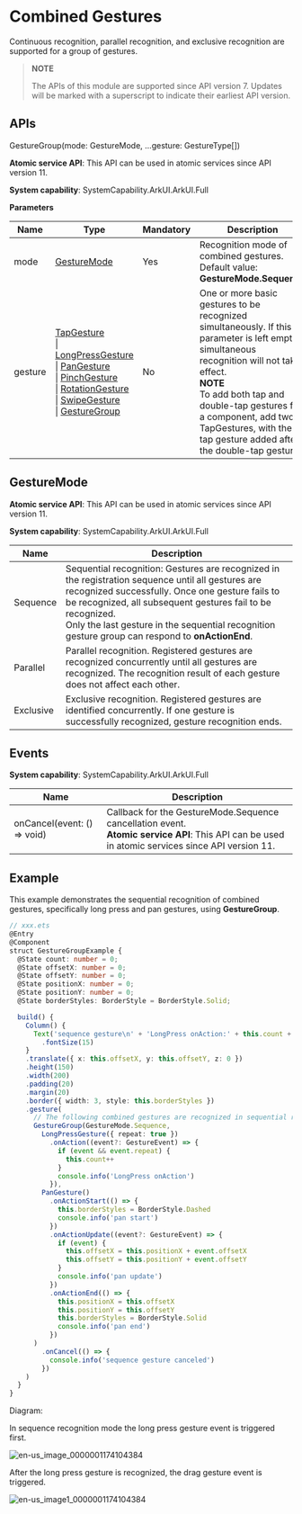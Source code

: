 # Combined Gestures

Continuous recognition, parallel recognition, and exclusive recognition are supported for a group of gestures.

>  **NOTE**
>
>  The APIs of this module are supported since API version 7. Updates will be marked with a superscript to indicate their earliest API version.

## APIs

GestureGroup(mode: GestureMode, ...gesture: GestureType[])

**Atomic service API**: This API can be used in atomic services since API version 11.

**System capability**: SystemCapability.ArkUI.ArkUI.Full

**Parameters**

| Name | Type                                                    | Mandatory| Description                                                    |
| ------- | ------------------------------------------------------------ | ---- | ------------------------------------------------------------ |
| mode    | [GestureMode](#gesturemode)                          | Yes  | Recognition mode of combined gestures.<br>Default value: **GestureMode.Sequence**     |
| gesture | [TapGesture](ts-basic-gestures-tapgesture.md)<br>\| [LongPressGesture](ts-basic-gestures-longpressgesture.md)<br>\| [PanGesture](ts-basic-gestures-pangesture.md)<br>\| [PinchGesture](ts-basic-gestures-pinchgesture.md)<br>\| [RotationGesture](ts-basic-gestures-rotationgesture.md)<br>\| [SwipeGesture](ts-basic-gestures-swipegesture.md)<br>\| [GestureGroup](#combined-gestures) | No  | One or more basic gestures to be recognized simultaneously. If this parameter is left empty, simultaneous recognition will not take effect.<br>**NOTE**<br>To add both tap and double-tap gestures for a component, add two TapGestures, with the tap gesture added after the double-tap gesture.|

## GestureMode

**Atomic service API**: This API can be used in atomic services since API version 11.

**System capability**: SystemCapability.ArkUI.ArkUI.Full

| Name       | Description                                      |
| --------- | ---------------------------------------- |
| Sequence  | Sequential recognition: Gestures are recognized in the registration sequence until all gestures are recognized successfully. Once one gesture fails to be recognized, all subsequent gestures fail to be recognized.<br>Only the last gesture in the sequential recognition gesture group can respond to **onActionEnd**.|
| Parallel  | Parallel recognition. Registered gestures are recognized concurrently until all gestures are recognized. The recognition result of each gesture does not affect each other.    |
| Exclusive | Exclusive recognition. Registered gestures are identified concurrently. If one gesture is successfully recognized, gesture recognition ends.      |


## Events

**System capability**: SystemCapability.ArkUI.ArkUI.Full

| Name                                      | Description                                |
| ---------------------------------------- | ------------------------------------ |
| onCancel(event: () =&gt; void) | Callback for the GestureMode.Sequence cancellation event.<br>**Atomic service API**: This API can be used in atomic services since API version 11.|


## Example

This example demonstrates the sequential recognition of combined gestures, specifically long press and pan gestures, using **GestureGroup**.

```ts
// xxx.ets
@Entry
@Component
struct GestureGroupExample {
  @State count: number = 0;
  @State offsetX: number = 0;
  @State offsetY: number = 0;
  @State positionX: number = 0;
  @State positionY: number = 0;
  @State borderStyles: BorderStyle = BorderStyle.Solid;

  build() {
    Column() {
      Text('sequence gesture\n' + 'LongPress onAction:' + this.count + '\nPanGesture offset:\nX: ' + this.offsetX + '\n' + 'Y: ' + this.offsetY)
        .fontSize(15)
    }
    .translate({ x: this.offsetX, y: this.offsetY, z: 0 })
    .height(150)
    .width(200)
    .padding(20)
    .margin(20)
    .border({ width: 3, style: this.borderStyles })
    .gesture(
      // The following combined gestures are recognized in sequential recognition mode. If the long press gesture event is not triggered correctly, the drag gesture event will not be triggered.
      GestureGroup(GestureMode.Sequence,
        LongPressGesture({ repeat: true })
          .onAction((event?: GestureEvent) => {
            if (event && event.repeat) {
              this.count++
            }
            console.info('LongPress onAction')
          }),
        PanGesture()
          .onActionStart(() => {
            this.borderStyles = BorderStyle.Dashed
            console.info('pan start')
          })
          .onActionUpdate((event?: GestureEvent) => {
            if (event) {
              this.offsetX = this.positionX + event.offsetX
              this.offsetY = this.positionY + event.offsetY
            }
            console.info('pan update')
          })
          .onActionEnd(() => {
            this.positionX = this.offsetX
            this.positionY = this.offsetY
            this.borderStyles = BorderStyle.Solid
            console.info('pan end')
          })
      )
        .onCancel(() => {
          console.info('sequence gesture canceled')
        })
    )
  }
}
```

Diagram:

In sequence recognition mode the long press gesture event is triggered first.

![en-us_image_0000001174104384](figures/en-us_image_0000001174104384.png)

After the long press gesture is recognized, the drag gesture event is triggered.

 ![en-us_image1_0000001174104384](figures/en-us_image1_0000001174104384.png) 
